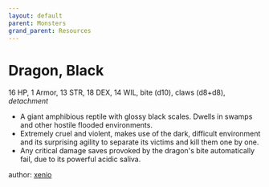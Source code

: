 ```yaml
---
layout: default
parent: Monsters
grand_parent: Resources
---
```


# Dragon, Black

16 HP, 1 Armor, 13 STR, 18 DEX, 14 WIL, bite (d10), claws (d8+d8), _detachment_  

- A giant amphibious reptile with glossy black scales. Dwells in swamps and other hostile flooded environments.  
- Extremely cruel and violent, makes use of the dark, difficult environment and its surprising agility to separate its victims and kill them one by one.  
- Any critical damage saves provoked by the dragon's bite automatically fail, due to its powerful acidic saliva.  

author: [xenio](https://xenioinabottle.blogspot.com)
